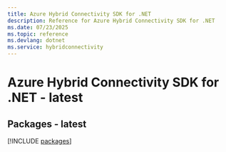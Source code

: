 ```yaml
---
title: Azure Hybrid Connectivity SDK for .NET
description: Reference for Azure Hybrid Connectivity SDK for .NET
ms.date: 07/23/2025
ms.topic: reference
ms.devlang: dotnet
ms.service: hybridconnectivity
---
```

# Azure Hybrid Connectivity SDK for .NET - latest
## Packages - latest
[!INCLUDE [packages](hybrid-connectivity-index.md)]